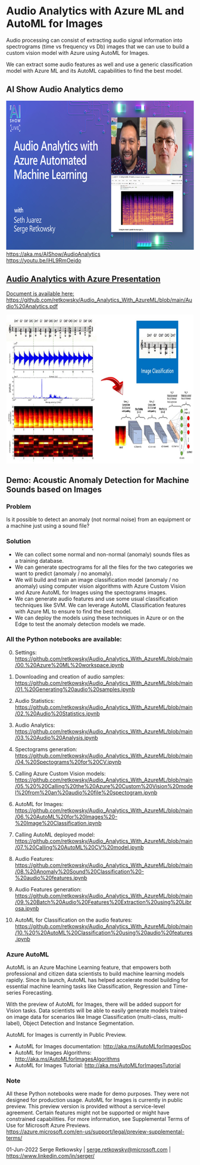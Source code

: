 # Audio Analytics with Azure ML and AutoML for Images

Audio processing can consist of extracting audio signal information into spectrograms (time vs frequency vs Db) images that we can use to build a custom vision model with Azure using AutoML for Images. 

We can extract some audio features as well and use a generic classification model with Azure ML and its AutoML capabilities to find the best model.

## AI Show Audio Analytics demo<br>
<a href="https://aka.ms/AIShow/AudioAnalytics">
<img alt="AI Show Audio Analytics" src="AIShow.jpg" height="400">       
<br>
https://aka.ms/AIShow/AudioAnalytics <br>
https://youtu.be/iHL9RmOejdo

  
## Audio Analytics with Azure Presentation<br>
Document is available here:<br>
https://github.com/retkowsky/Audio_Analytics_With_AzureML/blob/main/Audio%20Analytics.pdf

<img src="image.jpg" height = 400>

## Demo: Acoustic Anomaly Detection for Machine Sounds based on Images

### Problem
Is it possible to detect an anomaly (not normal noise) from an equipment or a machine just using a sound file?

### Solution
- We can collect some normal and non-normal (anomaly) sounds files as a training database.
- We can generate spectrograms for all the files for the two categories we want to predict (anomaly / no anomaly).
- We will build and train an image classification model (anomaly / no anomaly) using computer vision algorithms with Azure Custom Vision and Azure AutoML for Images using the spectograms images.
- We can generate audio features and use some usual classification techniques like SVM. We can leverage AutoML Classification features with Azure ML to ensure to find the best model.
- We can deploy the models using these techniques in Azure or on the Edge to test the anomaly detection models we made.

### All the Python notebooks are available:

0. Settings:
https://github.com/retkowsky/Audio_Analytics_With_AzureML/blob/main/00.%20Azure%20ML%20workspace.ipynb

1. Downloading and creation of audio samples:
https://github.com/retkowsky/Audio_Analytics_With_AzureML/blob/main/01.%20Generating%20audio%20samples.ipynb

2. Audio Statistics:
https://github.com/retkowsky/Audio_Analytics_With_AzureML/blob/main/02.%20Audio%20Statistics.ipynb 

3. Audio Analytics:
https://github.com/retkowsky/Audio_Analytics_With_AzureML/blob/main/03.%20Audio%20Analysis.ipynb 

4. Spectograms generation:
https://github.com/retkowsky/Audio_Analytics_With_AzureML/blob/main/04.%20Spectograms%20for%20CV.ipynb 

5. Calling Azure Custom Vision models:
https://github.com/retkowsky/Audio_Analytics_With_AzureML/blob/main/05.%20%20Calling%20the%20Azure%20Custom%20Vision%20model%20from%20an%20audio%20file%20spectogram.ipynb 

6. AutoML for Images:
https://github.com/retkowsky/Audio_Analytics_With_AzureML/blob/main/06.%20AutoML%20for%20Images%20-%20Image%20Classification.ipynb

7. Calling AutoML deployed model:
https://github.com/retkowsky/Audio_Analytics_With_AzureML/blob/main/07.%20Calling%20AutoML%20CV%20model.ipynb

8. Audio Features:
https://github.com/retkowsky/Audio_Analytics_With_AzureML/blob/main/08.%20Anomaly%20Sound%20Classification%20-%20audio%20features.ipynb

9. Audio Features generation:
https://github.com/retkowsky/Audio_Analytics_With_AzureML/blob/main/09.%20Batch%20Audio%20Features%20Extraction%20using%20Librosa.ipynb

10. AutoML for Classification on the audio features:
https://github.com/retkowsky/Audio_Analytics_With_AzureML/blob/main/10.%20%20AutoML%20Classification%20using%20audio%20features.ipynb

### Azure AutoML
AutoML is an Azure Machine Learning feature, that empowers both professional and citizen data scientists to build machine learning models rapidly. Since its launch, AutoML has helped accelerate model building for essential machine learning tasks like Classification, Regression and Time-series Forecasting.

With the preview of AutoML for Images, there will be added support for Vision tasks. Data scientists will be able to easily generate models trained on image data for scenarios like Image Classification (multi-class, multi-label), Object Detection and Instance Segmentation.

AutoML for Images is currently in Public Preview.

- AutoML for Images documentation: http://aka.ms/AutoMLforImagesDoc
- AutoML for Images Algorithms: http://aka.ms/AutoMLforImagesAlgorithms
- AutoML for Images Tutorial: http://aka.ms/AutoMLforImagesTutorial

### Note
All these Python notebooks were made for demo purposes. They were not designed for production usage. AutoML for Images is currently in public preview. This preview version is provided without a service-level agreement. Certain features might not be supported or might have constrained capabilities. 
For more information, see Supplemental Terms of Use for Microsoft Azure Previews. <br>
https://azure.microsoft.com/en-us/support/legal/preview-supplemental-terms/

01-Jun-2022
Serge Retkowsky | serge.retkowsky@microsoft.com | https://www.linkedin.com/in/serger/

